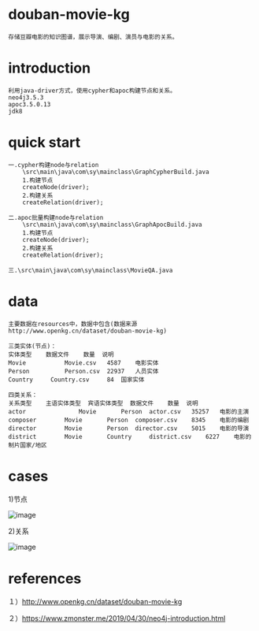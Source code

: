 # douban-movie-kg
    存储豆瓣电影的知识图谱，展示导演、编剧、演员与电影的关系。
# introduction
    利用java-driver方式，使用cypher和apoc构建节点和关系。
    neo4j3.5.3
    apoc3.5.0.13
    jdk8

# quick start

	一.cypher构建node与relation 
	    \src\main\java\com\sy\mainclass\GraphCypherBuild.java
	    1.构建节点
	    createNode(driver);
	    2.构建关系
        createRelation(driver);
        
    二.apoc批量构建node与relation
        \src\main\java\com\sy\mainclass\GraphApocBuild.java
        1.构建节点
        createNode(driver);
        2.构建关系
        createRelation(driver);
        
    三.\src\main\java\com\sy\mainclass\MovieQA.java
    
# data

    主要数据在resources中，数据中包含(数据来源http://www.openkg.cn/dataset/douban-movie-kg)
    
    三类实体(节点)：
    实体类型 	数据文件 	数量 	说明
    Movie 	        Movie.csv 	4587 	电影实体
    Person 	        Person.csv 	22937 	人员实体
    Country 	Country.csv 	84 	国家实体
    
    四类关系：
    关系类型 	主语实体类型 	宾语实体类型 	数据文件 	数量 	说明
    actor 	            Movie 	    Person 	actor.csv 	35257 	电影的主演
    composer 	    Movie 	    Person 	composer.csv 	8345 	电影的编剧
    director 	    Movie 	    Person 	director.csv 	5015 	电影的导演
    district 	    Movie 	    Country 	district.csv 	6227 	电影的制片国家/地区

# cases

1)节点

![image](https://github.com/jiangnanboy/movie_kg/tree/master/image/person.jpg)

2)关系

![image](https://github.com/jiangnanboy/movie_kg/tree/master/image/actor.jpg)

# references

１）http://www.openkg.cn/dataset/douban-movie-kg

２）https://www.zmonster.me/2019/04/30/neo4j-introduction.html

